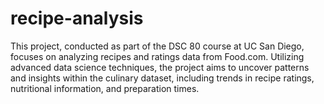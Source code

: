 # recipe-analysis
This project, conducted as part of the DSC 80 course at UC San Diego, focuses on analyzing recipes and ratings data from Food.com. Utilizing advanced data science techniques, the project aims to uncover patterns and insights within the culinary dataset, including trends in recipe ratings, nutritional information, and preparation times. 
